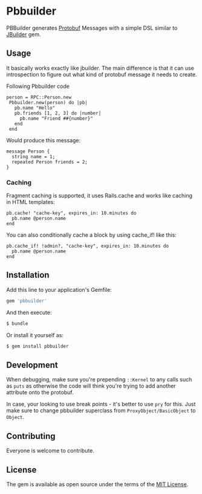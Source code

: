 # Pbbuilder
PBBuilder generates [Protobuf](https://developers.google.com/protocol-buffers) Messages with a simple DSL similar to [JBuilder](https://rubygems.org/gems/jbuilder) gem.

## Usage
It basically works exactly like jbuilder. The main difference is that it can use introspection to figure out what kind of protobuf message it needs to create.


Following Pbbuilder code
```
person = RPC::Person.new
 Pbbuilder.new(person) do |pb|
   pb.name "Hello"
   pb.friends [1, 2, 3] do |number|
     pb.name "Friend ##{number}"
   end
 end
```
Would produce this message:

```
message Person {
  string name = 1;
  repeated Person friends = 2;
}
```


### Caching
Fragment caching is supported, it uses Rails.cache and works like caching in HTML templates:

```
pb.cache! "cache-key", expires_in: 10.minutes do
  pb.name @person.name
end
```

You can also conditionally cache a block by using cache_if! like this:

```
pb.cache_if! !admin?, "cache-key", expires_in: 10.minutes do
  pb.name @person.name
end
```


## Installation
Add this line to your application's Gemfile:

```ruby
gem 'pbbuilder'
```

And then execute:
```bash
$ bundle
```

Or install it yourself as:
```bash
$ gem install pbbuilder
```
## Development

When debugging, make sure you're prepending `::Kernel` to any calls such as `puts` as otherwise the code will think you're trying to add another attribute onto the protobuf.

In case, your looking to use break points - it's better to use `pry` for this. Just make sure to change pbbuilder superclass from `ProxyObject/BasicObject` to `Object`.

## Contributing
Everyone is welcome to contribute.


## License
The gem is available as open source under the terms of the [MIT License](https://opensource.org/licenses/MIT).
